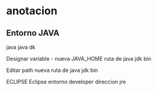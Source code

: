 # anotacion

## Entorno JAVA
java
java dk

Designar 
variable - nueva JAVA_HOME
ruta de java jdk bin

Editar 
path nueva 
ruta de java jdk bin

ECLIPSE
Eclipse 
entorno developer 
direccion jre

